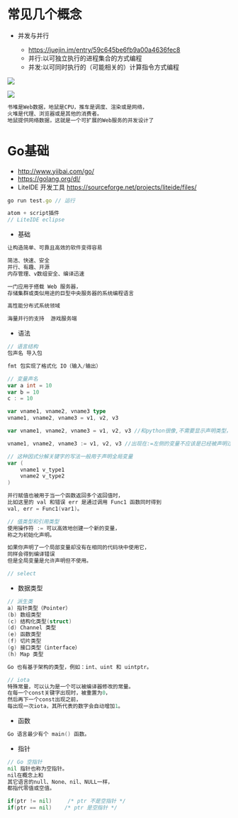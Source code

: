 # 常见几个概念

- 并发与并行

  - <https://juejin.im/entry/59c645be6fb9a00a4636fec8>
  - 并行:以可独立执行的进程集合的方式编程
  - 并发:以可同时执行的（可能相关的）计算指令方式编程

![](https://user-gold-cdn.xitu.io/2017/9/23/559e304a7bb112e68371a79a6ef48333?imageView2/0/w/1280/h/960)

![](https://user-gold-cdn.xitu.io/2017/9/23/1c7b9a2de81ca5775ebb0c72eb177fd2?imageView2/0/w/1280/h/960)

```javascript
书堆是Web数据，地鼠是CPU，推车是调度、渲染或是网络，
火堆是代理、浏览器或是其他的消费者。
地鼠提供网络数据，这就是一个可扩展的Web服务的并发设计了
```

# Go基础

- <http://www.yiibai.com/go/>
- <https://golang.org/dl/>
- LiteIDE 开发工具 <https://sourceforge.net/projects/liteide/files/>

```javascript
go run test.go // 运行

atom + script插件
// LiteIDE eclipse
```

- 基础

```go
让构造简单、可靠且高效的软件变得容易

简洁、快速、安全
并行、有趣、开源
内存管理、v数组安全、编译迅速

一门应用于搭载 Web 服务器，
存储集群或类似用途的巨型中央服务器的系统编程语言

高性能分布式系统领域

海量并行的支持  游戏服务端
```

- 语法

```go
// 语言结构
包声名 导入包

fmt 包实现了格式化 IO（输入/输出）

// 变量声名
var a int = 10
var b = 10
c : = 10

var vname1, vname2, vname3 type
vname1, vname2, vname3 = v1, v2, v3

var vname1, vname2, vname3 = v1, v2, v3 //和python很像,不需要显示声明类型，自动推断

vname1, vname2, vname3 := v1, v2, v3 //出现在:=左侧的变量不应该是已经被声明过的，否则会导致编译错误

// 这种因式分解关键字的写法一般用于声明全局变量
var (
    vname1 v_type1
    vname2 v_type2
)

并行赋值也被用于当一个函数返回多个返回值时，
比如这里的 val 和错误 err 是通过调用 Func1 函数同时得到
val, err = Func1(var1)。

// 值类型和引用类型
使用操作符 := 可以高效地创建一个新的变量，
称之为初始化声明。

如果你声明了一个局部变量却没有在相同的代码块中使用它，
同样会得到编译错误
但是全局变量是允许声明但不使用。

// select
```

- 数据类型

```go
// 派生类
a) 指针类型（Pointer）
(b) 数组类型
(c) 结构化类型(struct)
(d) Channel 类型
(e) 函数类型
(f) 切片类型
(g) 接口类型（interface）
(h) Map 类型

Go 也有基于架构的类型，例如：int、uint 和 uintptr。

// iota
特殊常量，可以认为是一个可以被编译器修改的常量。
在每一个const关键字出现时，被重置为0，
然后再下一个const出现之前，
每出现一次iota，其所代表的数字会自动增加1。
```

- 函数

```go
Go 语言最少有个 main() 函数。
```

- 指针

```go
// Go 空指针
nil 指针也称为空指针。
nil在概念上和
其它语言的null、None、nil、NULL一样，
都指代零值或空值。

if(ptr != nil)     /* ptr 不是空指针 */
if(ptr == nil)    /* ptr 是空指针 */
```
